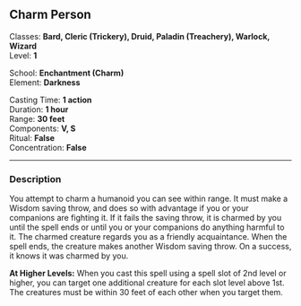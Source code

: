 ## Charm Person

Classes: **Bard, Cleric (Trickery), Druid, Paladin (Treachery), Warlock, Wizard**  
Level: **1**  

School: **Enchantment (Charm)**  
Element: **Darkness**  

Casting Time: **1 action**  
Duration: **1 hour**  
Range: **30 feet**  
Components: **V, S**  
Ritual: **False**  
Concentration: **False**  

------

### Description

You attempt to charm a humanoid you can see within range. It must make a Wisdom saving throw, and does so with advantage if you or your companions are fighting it. If it fails the saving throw, it is charmed by you until the spell ends or until you or your companions do anything harmful to it. The charmed creature regards you as a friendly acquaintance. When the spell ends, the creature makes another Wisdom saving throw. On a success, it knows it was charmed by you.

**At Higher Levels:** When you cast this spell using a spell slot of 2nd level or higher, you can target one additional creature for each slot level above 1st. The creatures must be within 30 feet of each other when you target them.